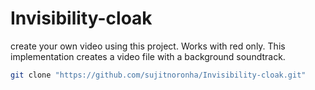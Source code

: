 
# Invisibility-cloak
create your own video using this project. Works with red only. This implementation creates a video file with a background soundtrack.

```bash
git clone "https://github.com/sujitnoronha/Invisibility-cloak.git"
```
